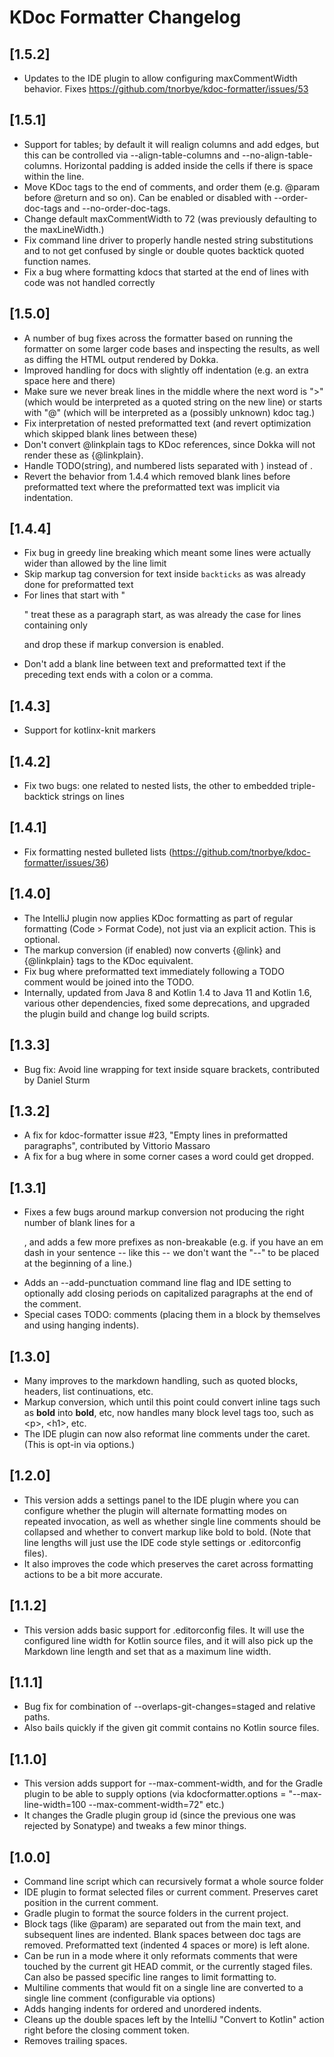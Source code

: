 <!-- Keep a Changelog guide -> https://keepachangelog.com -->

# KDoc Formatter Changelog

## [1.5.2]
- Updates to the IDE plugin to allow configuring maxCommentWidth
  behavior. Fixes https://github.com/tnorbye/kdoc-formatter/issues/53

## [1.5.1]
- Support for tables; by default it will realign columns and
  add edges, but this can be controlled via
  --align-table-columns and --no-align-table-columns.
  Horizontal padding is added inside the cells if there is
  space within the line.
- Move KDoc tags to the end of comments, and order them
  (e.g. @param before @return and so on). Can be enabled
  or disabled with --order-doc-tags and
  --no-order-doc-tags.
- Change default maxCommentWidth to 72 (was previously defaulting
  to the maxLineWidth.)
- Fix command line driver to properly handle nested
  string substitutions and to not get confused by single or
  double quotes backtick quoted function names.
- Fix a bug where formatting kdocs that started at the end of
  lines with code was not handled correctly

## [1.5.0]
- A number of bug fixes across the formatter based on running
  the formatter on some larger code bases and inspecting
  the results, as well as diffing the HTML output rendered by
  Dokka.
- Improved handling for docs with slightly off indentation
  (e.g. an extra space here and there)
- Make sure we never break lines in the middle where the
  next word is ">" (which would be interpreted as a quoted
  string on the new line) or starts with "@" (which will be
  interpreted as a (possibly unknown) kdoc tag.)
- Fix interpretation of nested preformatted text (and revert
  optimization which skipped blank lines between these)
- Don't convert @linkplain tags to KDoc references, since Dokka
  will not render these as {@linkplain}.
- Handle TODO(string), and numbered lists separated with )
  instead of .
- Revert the behavior from 1.4.4 which removed blank lines
  before preformatted text where the preformatted text was
  implicit via indentation.

## [1.4.4]
- Fix bug in greedy line breaking which meant some lines were
  actually wider than allowed by the line limit
- Skip markup tag conversion for text inside `backticks` as
  was already done for preformatted text
- For lines that start with "<p>" treat these as a paragraph
  start, as was already the case for lines containing only <p>
  and drop these if markup conversion is enabled.
- Don't add a blank line between text and preformatted text
  if the preceding text ends with a colon or a comma.

## [1.4.3]
- Support for kotlinx-knit markers

## [1.4.2]

- Fix two bugs: one related to nested lists, the other
  to embedded triple-backtick strings on lines

## [1.4.1]

- Fix formatting nested bulleted lists
  (https://github.com/tnorbye/kdoc-formatter/issues/36)

## [1.4.0]

- The IntelliJ plugin now applies KDoc formatting as part of
  regular formatting (Code > Format Code), not just via an explicit
  action. This is optional.
- The markup conversion (if enabled) now converts {@link} and {@linkplain}
  tags to the KDoc equivalent.
- Fix bug where preformatted text immediately following a TODO
  comment would be joined into the TODO.
- Internally, updated from Java 8 and Kotlin 1.4 to Java 11 and
  Kotlin 1.6, various other dependencies, fixed some deprecations,
  and upgraded the plugin build and change log build scripts.

## [1.3.3]

- Bug fix: Avoid line wrapping for text inside square brackets,
  contributed by Daniel Sturm

## [1.3.2]

- A fix for kdoc-formatter issue #23, "Empty lines in preformatted
  paragraphs", contributed by Vittorio Massaro
- A fix for a bug where in some corner cases a word could get dropped.

## [1.3.1]

- Fixes a few bugs around markup conversion not producing the right
  number of blank lines for a <p>, and adds a few more prefixes
  as non-breakable (e.g. if you have an em dash in your sentence --
  like this -- we don't want the "--" to be placed at the beginning of
  a line.)
- Adds an --add-punctuation command line flag and IDE setting to
  optionally add closing periods on capitalized paragraphs at the end
  of the comment.
- Special cases TODO: comments (placing them in a block by themselves
  and using hanging indents).

## [1.3.0]

- Many improves to the markdown handling, such as quoted blocks,
  headers, list continuations, etc.
- Markup conversion, which until this point could convert inline tags
  such as **bold** into **bold**, etc, now handles
  many block level tags too, such as \<p>, \<h1>, etc.
- The IDE plugin can now also reformat line comments under the caret.
  (This is opt-in via options.)

## [1.2.0]

- This version adds a settings panel to the IDE plugin where you can
  configure whether the plugin will alternate formatting modes on
  repeated invocation, as well as whether single line comments should
  be collapsed and whether to convert markup like bold to bold. (Note
  that line lengths will just use the IDE code style settings or
  .editorconfig files).
- It also improves the code which preserves the caret across formatting
  actions to be a bit more accurate.

## [1.1.2]

- This version adds basic support for .editorconfig files.
  It will use the configured line width for Kotlin source files, and it
  will also pick up the Markdown line length and set that as a maximum
  line width.

## [1.1.1]

- Bug fix for combination of --overlaps-git-changes=staged and relative
  paths.
- Also bails quickly if the given git commit contains no Kotlin
  source files.

## [1.1.0]

- This version adds support for --max-comment-width, and for the Gradle
  plugin to be able to supply options (via kdocformatter.options
  = "--max-line-width=100 --max-comment-width=72" etc.)
- It changes the Gradle plugin group id (since the previous one
  was rejected by Sonatype) and tweaks a few minor things.

## [1.0.0]

- Command line script which can recursively format a whole source
  folder
- IDE plugin to format selected files or current comment. Preserves
  caret position in the current comment.
- Gradle plugin to format the source folders in the current project.
- Block tags (like @param) are separated out from the main text, and
  subsequent lines are indented. Blank spaces
  between doc tags are removed. Preformatted text
  (indented 4 spaces or more) is left alone.
- Can be run in a mode where it only reformats comments that were
  touched by the current git HEAD commit, or the
  currently staged files. Can also be passed
  specific line ranges to limit formatting to.
- Multiline comments that would fit on a single line are converted to
  a single line comment (configurable via options)
- Adds hanging indents for ordered and unordered indents.
- Cleans up the double spaces left by the IntelliJ "Convert to
  Kotlin" action right before the closing comment token.
- Removes trailing spaces.
